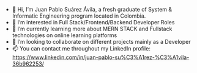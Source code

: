 - 👋 Hi, I’m Juan Pablo Suárez Ávila, a fresh graduate of System & Informatic Engineering program located in Colombia.
- 👀 I’m interested in Full Stack/Frontend/Backend Developer Roles
- 🌱 I’m currently learning more about MERN STACK and Fullstack technologies on online learning platforms
- 💞️ I’m looking to collaborate on different projects mainly as a Developer 
- 📫 You can contact me throughout my LinkedIn profile: https://www.linkedin.com/in/juan-pablo-su%C3%A1rez-%C3%A1vila-36b962253/

<!---
JuanPabloSuarezA/JuanPabloSuarezA is a ✨ special ✨ repository because its `README.md` (this file) appears on your GitHub profile.
You can click the Preview link to take a look at your changes.
--->
